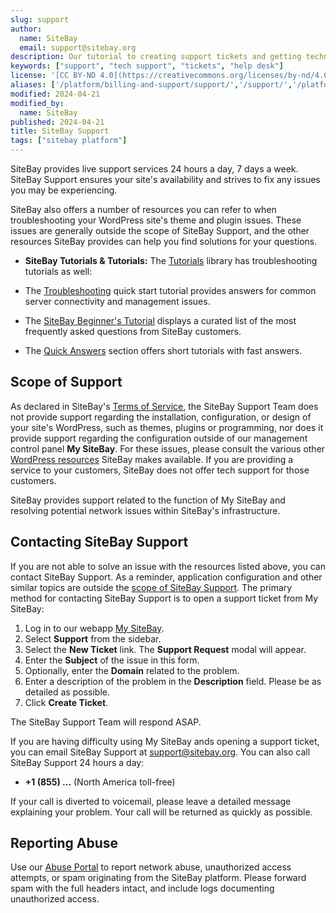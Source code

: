 ```yaml
---
slug: support
author:
  name: SiteBay
  email: support@sitebay.org
description: Our tutorial to creating support tickets and getting technical support.
keywords: ["support", "tech support", "tickets", "help desk"]
license: '[CC BY-ND 4.0](https://creativecommons.org/licenses/by-nd/4.0)'
aliases: ['/platform/billing-and-support/support/','/support/','/platform/support/']
modified: 2024-04-21
modified_by:
  name: SiteBay
published: 2024-04-21
title: SiteBay Support
tags: ["sitebay platform"]
---
```


SiteBay provides live support services 24 hours a day, 7 days a week. SiteBay Support ensures your site's availability and strives to fix any issues you may be experiencing.

SiteBay also offers a number of resources you can refer to when troubleshooting your WordPress site's theme and plugin issues. These issues are generally outside the scope of SiteBay Support, and the other resources SiteBay provides can help you find solutions for your questions.

-   **SiteBay Tutorials & Tutorials:** The [Tutorials](/support/) library has troubleshooting tutorials as well:

  - The [Troubleshooting](/support/troubleshooting/troubleshooting/) quick start tutorial provides answers for common server connectivity and management issues.

  - The [SiteBay Beginner's Tutorial](/support/platform/billing-and-support/sitebay-beginners-tutorial/) displays a curated list of the most frequently asked questions from SiteBay customers.

  - The [Quick Answers](/support/quick-answers/) section offers short tutorials with fast answers.


## Scope of Support

As declared in SiteBay's [Terms of Service](https://www.sitebay.org/tos), the SiteBay Support Team does not provide support regarding the installation, configuration, or design of your site's WordPress, such as themes, plugins or programming, nor does it provide support regarding the configuration outside of our management control panel **My SiteBay**. For these issues, please consult the various other [WordPress resources](#resources) SiteBay makes available. If you are providing a service to your customers, SiteBay does not offer tech support for those customers.

SiteBay provides support related to the function of My SiteBay and resolving potential network issues within SiteBay's infrastructure.

## Contacting SiteBay Support

If you are not able to solve an issue with the resources listed above, you can contact SiteBay Support. As a reminder, application configuration and other similar topics are outside the [scope of SiteBay Support](#scope-of-support). The primary method for contacting SiteBay Support is to open a support ticket from My SiteBay:

1.  Log in to our webapp [My SiteBay](https://my.sitebay.org).
1.  Select **Support** from the sidebar.
1.  Select the **New Ticket** link. The **Support Request** modal will appear.
1.  Enter the **Subject** of the issue in this form.
1.  Optionally, enter the **Domain** related to the problem.
1.  Enter a description of the problem in the **Description** field. Please be as detailed as possible.
1.  Click **Create Ticket**.

The SiteBay Support Team will respond ASAP.

If you are having difficulty using My SiteBay ands opening a support ticket, you can email SiteBay Support at <support@sitebay.org>. You can also call SiteBay Support 24 hours a day:

- **+1 (855) ...** (North America toll-free)

If your call is diverted to voicemail, please leave a detailed message explaining your problem. Your call will be returned as quickly as possible.

## Reporting Abuse

Use our [Abuse Portal](https://www.sitebay.org/legal-abuse/) to report network abuse, unauthorized access attempts, or spam originating from the SiteBay platform. Please forward spam with the full headers intact, and include logs documenting unauthorized access.
